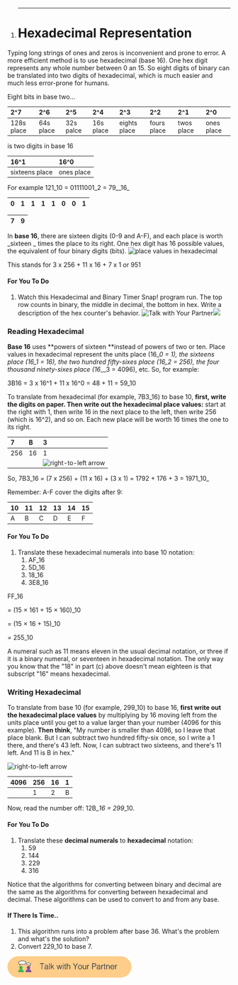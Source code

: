 1. ---

   # Hexadecimal Representation

Typing long strings of ones and zeros is inconvenient and prone to error. A more efficient method is to use hexadecimal \(base 16\). One hex digit represents any whole number between 0 an 15. So eight digits of binary can be translated into two digits of hexadecimal, which is much easier and much less error-prone for humans.

Eight bits in base two...

| 2^7 | 2^6 | 2^5 | 2^4 | 2^3 | 2^2 | 2^1 | 2^0 |
| :--- | :--- | :--- | :--- | :--- | :--- | :--- | :--- |
| 128s place | 64s place | 32s palce | 16s place | eights place | fours place | twos place | ones place |

is two digits in base 16

| 16^1 | 16^0 |
| :--- | :--- |
| sixteens place | ones place |

For example 121_10 = 01111001\_2 = 79_\_16\_

| 0 | 1 | 1 | 1 | 1 | 0 | 0 | 1 |
| :--- | :--- | :--- | :--- | :--- | :--- | :--- | :--- |


| 7 | 9 |
| :--- | :--- |


In **base 16**, there are sixteen digits \(0-9 and A-F\), and each place is worth _sixteen _ times the place to its right. One hex digit has 16 possible values, the equivalent of four binary digits \(bits\). ![](https://bjc.edc.org/bjc-r/img/4-internet/hex-places.jpg "place values in hexadecimal")

This stands for 3 x 256 + 11 x 16 + 7 x 1 or 951

#### For You To Do

1. Watch this Hexadecimal and Binary Timer Snap! program run. The top row counts in binary, the middle in decimal, the bottom in hex. Write a description of the hex counter's behavior.
   ![](https://bjc.edc.org/bjc-r/img/icons/talk-with-your-partner.png "Talk with Your Partner")![](https://bjc.edc.org/bjc-r/img/4-internet/hex-timer-preview.gif)

### Reading Hexadecimal

**Base 16** uses **powers of sixteen **instead of powers of two or ten. Place values in hexadecimal represent the units place \(16\__0 = 1\), the sixteens place \(16\_1 = 16\), the two hundred fifty-sixes place \(16\_2 = 256\), the four thousand ninety-sixes place \(16_\_\_3 = 4096\), etc. So, for example:

3B16 = 3 x 16^1 + 11 x 16^0 = 48 + 11 = 59\_10

To translate from hexadecimal \(for example, 7B3\_16\) to base 10, **first, write the digits on paper. Then write out the hexadecimal place values:** start at the right with 1, then write 16 in the next place to the left, then write 256 \(which is 16^2\), and so on. Each new place will be worth 16 times the one to its right.

| 7 | B | 3 |
| :--- | :--- | :--- |
| 256 | 16 | 1 |
|  |  | ![](https://bjc.edc.org/bjc-r/img/8-recursive-reporters/r-to-l.png "right-to-left arrow") |

So, 7B3_16 = \(7 x 256\) + \(11 x 16\) + \(3 x 1\) = 1792 + 176 + 3 = 1971\_10_

Remember: A-F cover the digits after 9:

| 10 | 11 | 12 | 13 | 14 | 15 |
| :--- | :--- | :--- | :--- | :--- | :--- |
| A | B | C | D | E | F |

#### For You To Do

1. Translate these hexadecimal numerals into base 10 notation:
   1. AF\_16
   2. 5D\_16
   3. 18\_16
   4. 3E8\_16

FF\_16

= \(15 × 161 + 15 × 160\)\_10

= \(15 × 16 + 15\)\_10

= 255\_10

A numeral such as 11 means eleven in the usual decimal notation, or three if it is a binary numeral, or seventeen in hexadecimal notation. The only way you know that the "18" in part \(c\) above doesn't mean eighteen is that subscript "16" means hexadecimal.

### Writing Hexadecimal

To translate from base 10 \(for example, 299\_10\) to base 16, **first write out the hexadecimal place values** by multiplying by 16 moving left from the units place until you get to a value larger than your number \(4096 for this example\). **Then think**, "My number is smaller than 4096, so I leave that place blank. But I can subtract two hundred fifty-six once, so I write a 1 there, and there's 43 left. Now, I can subtract two sixteens, and there's 11 left. And 11 is B in hex."

![](https://bjc.edc.org/bjc-r/img/8-recursive-reporters/r-to-l.png "right-to-left arrow")

| 4096 | 256 | 16 | 1 |
| :--- | :--- | :--- | :--- |
|  | 1 | 2 | B |

Now, read the number off: 12B\__16 = 299_\_10.

#### For You To Do

1. Translate these **decimal numerals** to **hexadecimal** notation:
   1. 59
   2. 144
   3. 229
   4. 316

Notice that the algorithms for converting between binary and decimal are the same as the algorithms for converting between hexadecimal and decimal. These algorithms can be used to convert to and from any base.

#### If There Is Time..

1. This algorithm runs into a problem after base 36. What's the problem and what's the solution?
2. Convert 229\_10 to base 7.

![](/assets/talk_with_partner.png)

